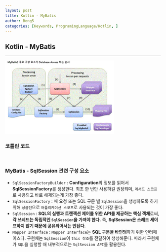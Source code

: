 ```yaml
---
layout: post
title: Kotlin - MyBatis
author: Bong5
categories: [Keywords, ProgramingLanguage/Kotlin, ]
--- 
```


## Kotlin - MyBatis

---

<img src="/assets/img/kotlin/img3.GIF" width="70%" height="auto" >

<br>

### 코틀린 코드

<script src="https://gist.github.com/BongHoLee/802f468d0777891a5de094ef2e169462.js"></script>

<br>

### MyBatis - SqlSession 관련 구성 요소

- `SqlSessionFactoryBuilder` : **Configuration**의 정보를 읽어서 **SqlSessionFactory**를 생성한다. 최초 한 번만 사용하길 권장되며, `메서드 스코프`로 사용되고 바로 해제되는게 가장 좋다.
- `SqlSessionFactory` : 매 요청 또는 SQL 구문 별 `SqlSession`을 생성하도록 하기 위해 `싱글턴`으로 `어플리케이션 스코프`로 사용되는 것이 가장 좋다.
- `SqlSession` : **SQL의 실행과 트랜잭션 제어를 위한 API를 제공하는 핵심 객체**로써, **각 쓰레드는 독립적인 `SqlSession`을 가져야 한다.** 즉, **SqlSession은 스레드 세이프하지 않기 때문에 공유되어서는 안된다.**
- `Mapper Interface` : `Mapper Interface`는 **SQL 구문을 바인딩**하기 위한 인터페이스다. 구현체는 `SqlSession`이 `this 참조`를 전달하여 생성해준다. 따라서 구현체가 `SQL`을 실행할 때 내부적으로는 `SqlSession API`를 활용한다.